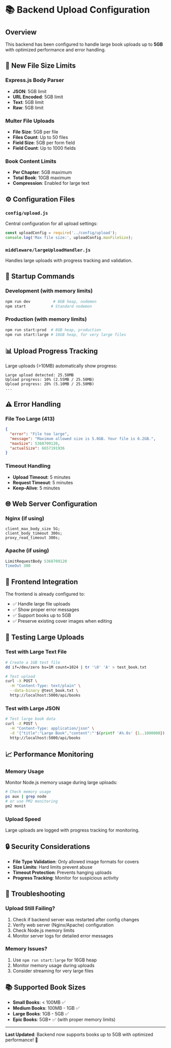 # 📚 Backend Upload Configuration

## **Overview**

This backend has been configured to handle large book uploads up to **5GB** with optimized performance and error handling.

## **🚀 New File Size Limits**

### **Express.js Body Parser**
- **JSON**: 5GB limit
- **URL Encoded**: 5GB limit  
- **Text**: 5GB limit
- **Raw**: 5GB limit

### **Multer File Uploads**
- **File Size**: 5GB per file
- **Files Count**: Up to 50 files
- **Field Size**: 5GB per form field
- **Field Count**: Up to 1000 fields

### **Book Content Limits**
- **Per Chapter**: 5GB maximum
- **Total Book**: 10GB maximum
- **Compression**: Enabled for large text

## **⚙️ Configuration Files**

### **`config/upload.js`**
Central configuration for all upload settings:
```javascript
const uploadConfig = require('../config/upload');
console.log('Max file size:', uploadConfig.maxFileSize);
```

### **`middleware/largeUploadHandler.js`**
Handles large uploads with progress tracking and validation.

## **🔧 Startup Commands**

### **Development (with memory limits)**
```bash
npm run dev          # 8GB heap, nodemon
npm start           # Standard nodemon
```

### **Production (with memory limits)**
```bash
npm run start:prod  # 8GB heap, production
npm run start:large # 16GB heap, for very large files
```

## **📊 Upload Progress Tracking**

Large uploads (>10MB) automatically show progress:
```
Large upload detected: 25.50MB
Upload progress: 10% (2.55MB / 25.50MB)
Upload progress: 20% (5.10MB / 25.50MB)
...
```

## **⚠️ Error Handling**

### **File Too Large (413)**
```json
{
  "error": "File too large",
  "message": "Maximum allowed size is 5.0GB. Your file is 6.2GB.",
  "maxSize": 5368709120,
  "actualSize": 6657191936
}
```

### **Timeout Handling**
- **Upload Timeout**: 5 minutes
- **Request Timeout**: 5 minutes
- **Keep-Alive**: 5 minutes

## **🌐 Web Server Configuration**

### **Nginx (if using)**
```nginx
client_max_body_size 5G;
client_body_timeout 300s;
proxy_read_timeout 300s;
```

### **Apache (if using)**
```apache
LimitRequestBody 5368709120
TimeOut 300
```

## **📱 Frontend Integration**

The frontend is already configured to:
- ✅ Handle large file uploads
- ✅ Show proper error messages
- ✅ Support books up to 5GB
- ✅ Preserve existing cover images when editing

## **🧪 Testing Large Uploads**

### **Test with Large Text File**
```bash
# Create a 1GB test file
dd if=/dev/zero bs=1M count=1024 | tr '\0' 'A' > test_book.txt

# Test upload
curl -X POST \
  -H "Content-Type: text/plain" \
  --data-binary @test_book.txt \
  http://localhost:5000/api/books
```

### **Test with Large JSON**
```bash
# Test large book data
curl -X POST \
  -H "Content-Type: application/json" \
  -d '{"title":"Large Book","content":"'$(printf 'A%.0s' {1..1000000})'"}'
  http://localhost:5000/api/books
```

## **📈 Performance Monitoring**

### **Memory Usage**
Monitor Node.js memory usage during large uploads:
```bash
# Check memory usage
ps aux | grep node
# or use PM2 monitoring
pm2 monit
```

### **Upload Speed**
Large uploads are logged with progress tracking for monitoring.

## **🔒 Security Considerations**

- **File Type Validation**: Only allowed image formats for covers
- **Size Limits**: Hard limits prevent abuse
- **Timeout Protection**: Prevents hanging uploads
- **Progress Tracking**: Monitor for suspicious activity

## **🚨 Troubleshooting**

### **Upload Still Failing?**
1. Check if backend server was restarted after config changes
2. Verify web server (Nginx/Apache) configuration
3. Check Node.js memory limits
4. Monitor server logs for detailed error messages

### **Memory Issues?**
1. Use `npm run start:large` for 16GB heap
2. Monitor memory usage during uploads
3. Consider streaming for very large files

## **📚 Supported Book Sizes**

- **Small Books**: < 100MB ✅
- **Medium Books**: 100MB - 1GB ✅
- **Large Books**: 1GB - 5GB ✅
- **Epic Books**: 5GB+ ✅ (with proper memory limits)

---

**Last Updated**: Backend now supports books up to 5GB with optimized performance! 🎉
